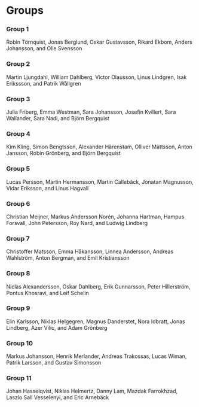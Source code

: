 # Groups

### Group 1

Robin Törnquist, Jonas Berglund, Oskar Gustavsson, Rikard Ekbom, Anders Johansson, and Olle Svensson

### Group 2

Martin Ljungdahl, William Dahlberg, Victor Olausson, Linus Lindgren, Isak Erikssson, and Patrik Wållgren

### Group 3

Julia Friberg, Emma Westman, Sara Johansson, Josefin Kvillert, Sara Wallander, Sara Nadi, and Björn Bergquist

### Group 4

Kim Kling, Simon Bengtsson, Alexander Härenstam, Olliver Mattsson, Anton Jansson, Robin Grönberg, and Björn Bergquist

### Group 5

Lucas Persson, Martin Hermansson, Martin Callebäck, Jonatan Magnusson, Vidar Eriksson, and Linus Hagvall

### Group 6

Christian Meijner, Markus Andersson Norén, Johanna Hartman, Hampus Forsvall, John Petersson, Roy Nard, and Ludwig Lindberg

### Group 7

Christoffer Matsson, Emma Håkansson, Linnea Andersson, Andreas Wahlström, Anton Bergman, and Emil Kristiansson

### Group 8

Niclas Alexandersson, Oskar Dahlberg, Erik Gunnarsson, Peter Hillerström, Pontus Khosravi, and Leif Schelin

### Group 9

Elin Karlsson, Niklas Helgegren, Magnus Danderstet, Nora Idbratt, Jonas Lindberg, Azer Vilic, and Adam Grönberg

### Group 10

Markus Johansson, Henrik Merlander, Andreas Trakossas, Lucas Wiman, Patrik Larsson, and Gustav Simonsson

### Group 11

Johan Hasselqvist, Niklas Helmertz, Danny Lam, Mazdak Farrokhzad, Laszlo Sall Vesselenyi, and Eric Arnebäck 